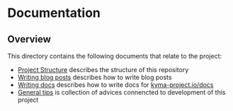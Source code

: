 # Documentation

## Overview

This directory contains the following documents that relate to the project:

- [Project Structure](./project-structure.md) describes the structure of this repository
- [Writing blog posts](./writing-blog-posts.md) describes how to write blog posts
- [Writing docs](./writing-docs.md) describes how to write docs for [kyma-project.io/docs](https://kyma-project.io/docs#)
- [General tips](./general-tips.md) is collection of advices connencted to development of this project
